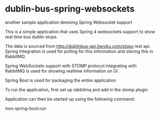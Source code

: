 dublin-bus-spring-websockets
====================

another sample application demoing Spring Websocket support

This is a simple application that uses Spring 4 websockets support to show real time bus dublin stops.

The data is sourced from http://dublinbus-api.heroku.com/stops rest api. Spring Integration is
used for polling for this information and storing this in RabbitMQ.

Spring WebSockets support with STOMP protocol integrating with RabbitMQ is used for showing realtime information on UI.

Spring Boot is used for packaging the entire application

To run the application, first set up rabbitmq and add in the stomp plugin

Application can then be started up using the following command:

mvn spring-boot:run
